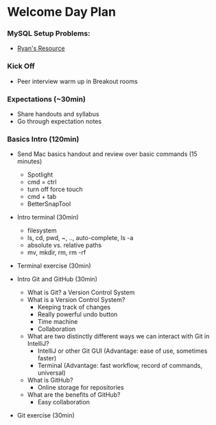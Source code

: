 # Welcome Day Plan

### MySQL Setup Problems:
- [Ryan's Resource](https://gist.github.com/ryanorsinger/2f3fd5d15770cb8c142e5bb493dc6cde)

### Kick Off
- Peer interview warm up in Breakout rooms

### Expectations (~30min)
- Share handouts and syllabus
- Go through expectation notes

### Basics Intro (120min)
- Send Mac basics handout and review over basic commands (15 minutes)
  - Spotlight
  - cmd = ctrl
  - turn off force touch
  - cmd + tab
  - BetterSnapTool
  
- Intro terminal (30min)
  - filesystem
  - ls, cd, pwd, ~, .., auto-complete, ls -a
  - absolute vs. relative paths
  - mv, mkdir, rm, rm -rf
  
- Terminal exercise (30min)

- Intro Git and GitHub (30min)
  - What is Git? a Version Control System
  - What is a Version Control System?
    - Keeping track of changes
    - Really powerful undo button
    - Time machine
    - Collaboration
  - What are two distinctly different ways we can interact with Git in IntelliJ?
    - IntelliJ or other Git GUI (Advantage: ease of use, sometimes faster)
    - Terminal (Advantage: fast workflow, record of commands, universal)
  - What is GitHub?
    - Online storage for repositories
  - What are the benefits of GitHub?
    - Easy collaboration
    
- Git exercise (30min)

